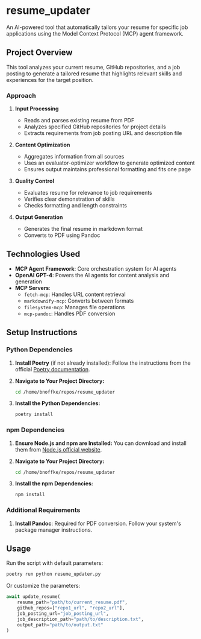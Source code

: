 # resume_updater

An AI-powered tool that automatically tailors your resume for specific job applications using the Model Context Protocol (MCP) agent framework.

## Project Overview

This tool analyzes your current resume, GitHub repositories, and a job posting to generate a tailored resume that highlights relevant skills and experiences for the target position.

### Approach

1. **Input Processing**
   - Reads and parses existing resume from PDF
   - Analyzes specified GitHub repositories for project details
   - Extracts requirements from job posting URL and description file

2. **Content Optimization**
   - Aggregates information from all sources
   - Uses an evaluator-optimizer workflow to generate optimized content
   - Ensures output maintains professional formatting and fits one page

3. **Quality Control**
   - Evaluates resume for relevance to job requirements
   - Verifies clear demonstration of skills
   - Checks formatting and length constraints

4. **Output Generation**
   - Generates the final resume in markdown format
   - Converts to PDF using Pandoc

## Technologies Used

- **MCP Agent Framework**: Core orchestration system for AI agents
- **OpenAI GPT-4**: Powers the AI agents for content analysis and generation
- **MCP Servers**:
  - `fetch-mcp`: Handles URL content retrieval
  - `markdownify-mcp`: Converts between formats
  - `filesystem-mcp`: Manages file operations
  - `mcp-pandoc`: Handles PDF conversion

## Setup Instructions

### Python Dependencies
1. **Install Poetry** (if not already installed):
   Follow the instructions from the official [Poetry documentation](https://python-poetry.org/docs/#installation).

2. **Navigate to Your Project Directory:**
   ```bash
   cd /home/bnoffke/repos/resume_updater
   ```

3. **Install the Python Dependencies:**
   ```bash
   poetry install
   ```

### npm Dependencies
1. **Ensure Node.js and npm are Installed:**
   You can download and install them from [Node.js official website](https://nodejs.org/).

2. **Navigate to Your Project Directory:**
   ```bash
   cd /home/bnoffke/repos/resume_updater
   ```

3. **Install the npm Dependencies:**
   ```bash
   npm install
   ```

### Additional Requirements
1. **Install Pandoc**:
   Required for PDF conversion. Follow your system's package manager instructions.

## Usage

Run the script with default parameters:
```bash
poetry run python resume_updater.py
```

Or customize the parameters:
```python
await update_resume(
    resume_path="path/to/current_resume.pdf",
    github_repos=["repo1_url", "repo2_url"],
    job_posting_url="job_posting_url",
    job_description_path="path/to/description.txt",
    output_path="path/to/output.txt"
)
```